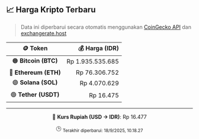 

<!-- HARGA_KRIPTO -->
## 📈 Harga Kripto Terbaru

> Data ini diperbarui secara otomatis menggunakan [CoinGecko API](https://www.coingecko.com/) dan [exchangerate.host](https://exchangerate.host/)

<div align="center">

| 🪙 Token | 💰 Harga (IDR) |
|:------:|---------------:|
| 🟠 **Bitcoin (BTC)**   | Rp 1.935.535.685 |
| 🔵 **Ethereum (ETH)**  | Rp 76.306.752 |
| 🟣 **Solana (SOL)**    | Rp 4.070.629 |
| 🟢 **Tether (USDT)**   | Rp 16.475 |

---

💱 **Kurs Rupiah (USD → IDR)**: Rp 16.477

🕒 <sub>Terakhir diperbarui: 18/9/2025, 10.18.27</sub>

</div>
<!-- /HARGA_KRIPTO -->